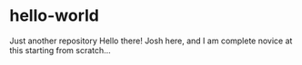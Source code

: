 # hello-world
Just another repository
Hello there!
Josh here, and I am complete novice at this starting from scratch...
